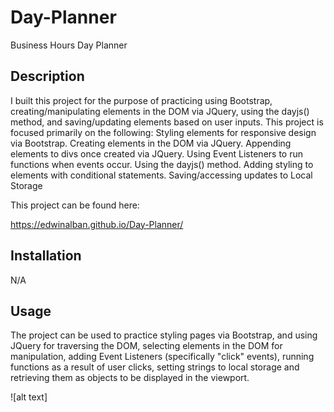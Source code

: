 # Day-Planner
Business Hours Day Planner

## Description

I built this project for the purpose of practicing using Bootstrap, creating/manipulating elements in the DOM via JQuery, using the dayjs() method, and saving/updating elements based on user inputs. This project is focused primarily on the following:
Styling elements for responsive design via Bootstrap.
Creating elements in the DOM via JQuery.
Appending elements to divs once created via JQuery.
Using Event Listeners to run functions when events occur.
Using the dayjs() method.
Adding styling to elements with conditional statements.
Saving/accessing updates to Local Storage

This project can be found here: 

https://edwinalban.github.io/Day-Planner/

## Installation

N/A

## Usage

The project can be used to practice styling pages via Bootstrap, and using JQuery for traversing the DOM, selecting elements in the DOM for manipulation, adding Event Listeners (specifically "click" events), running functions as a result of user clicks, setting strings to local storage and retrieving them as objects to be displayed in the viewport.

![alt text]

